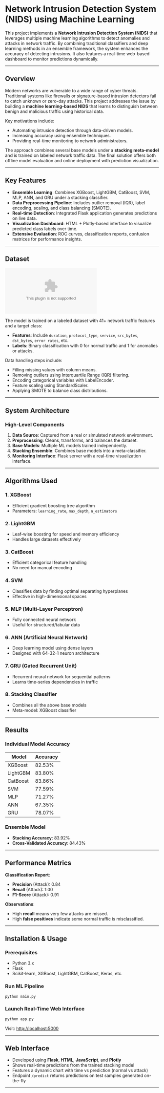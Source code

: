 # Network Intrusion Detection System (NIDS) using Machine Learning

This project implements a **Network Intrusion Detection System (NIDS)** that leverages multiple machine learning algorithms to detect anomalies and attacks in network traffic. By combining traditional classifiers and deep learning methods in an ensemble framework, the system enhances the accuracy of detecting intrusions. It also features a real-time web-based dashboard to monitor predictions dynamically.

---

## Overview

Modern networks are vulnerable to a wide range of cyber threats. Traditional systems like firewalls or signature-based intrusion detectors fail to catch unknown or zero-day attacks. This project addresses the issue by building a **machine learning-based NIDS** that learns to distinguish between benign and malicious traffic using historical data.

Key motivations include:

* Automating intrusion detection through data-driven models.
* Increasing accuracy using ensemble techniques.
* Providing real-time monitoring to network administrators.

The approach combines several base models under a **stacking meta-model** and is trained on labeled network traffic data. The final solution offers both offline model evaluation and online deployment with prediction visualization.

---

## Key Features

* **Ensemble Learning**: Combines XGBoost, LightGBM, CatBoost, SVM, MLP, ANN, and GRU under a stacking classifier.
* **Data Preprocessing Pipeline**: Includes outlier removal (IQR), label encoding, scaling, and class balancing (SMOTE).
* **Real-time Detection**: Integrated Flask application generates predictions on live data.
* **Visualization Dashboard**: HTML + Plotly-based interface to visualize predicted class labels over time.
* **Extensive Evaluation**: ROC curves, classification reports, confusion matrices for performance insights.

---

## Dataset

![Dataset](network_intrusion.csv)

The model is trained on a labeled dataset with 41+ network traffic features and a target class:

* **Features**: Include `duration`, `protocol_type`, `service`, `src_bytes`, `dst_bytes`, `error rates`, etc.
* **Labels**: Binary classification with 0 for normal traffic and 1 for anomalies or attacks.

Data handling steps include:

* Filling missing values with column means.
* Removing outliers using Interquartile Range (IQR) filtering.
* Encoding categorical variables with LabelEncoder.
* Feature scaling using StandardScaler.
* Applying SMOTE to balance class distributions.

---

## System Architecture

### High-Level Components

1. **Data Source**: Captured from a real or simulated network environment.
2. **Preprocessing**: Cleans, transforms, and balances the dataset.
3. **Base Models**: Multiple ML models trained independently.
4. **Stacking Ensemble**: Combines base models into a meta-classifier.
5. **Monitoring Interface**: Flask server with a real-time visualization interface.

---

## Algorithms Used

### 1. **XGBoost**

* Efficient gradient boosting tree algorithm
* Parameters: `learning_rate`, `max_depth`, `n_estimators`

### 2. **LightGBM**

* Leaf-wise boosting for speed and memory efficiency
* Handles large datasets effectively

### 3. **CatBoost**

* Efficient categorical feature handling
* No need for manual encoding

### 4. **SVM**

* Classifies data by finding optimal separating hyperplanes
* Effective in high-dimensional spaces

### 5. **MLP (Multi-Layer Perceptron)**

* Fully connected neural network
* Useful for structured/tabular data

### 6. **ANN (Artificial Neural Network)**

* Deep learning model using dense layers
* Designed with 64-32-1 neuron architecture

### 7. **GRU (Gated Recurrent Unit)**

* Recurrent neural network for sequential patterns
* Learns time-series dependencies in traffic

### 8. **Stacking Classifier**

* Combines all the above base models
* Meta-model: XGBoost classifier

---

## Results

### Individual Model Accuracy

| Model    | Accuracy |
| -------- | -------- |
| XGBoost  | 82.53%   |
| LightGBM | 83.80%   |
| CatBoost | 83.86%   |
| SVM      | 77.59%   |
| MLP      | 71.27%   |
| ANN      | 67.35%   |
| GRU      | 78.07%   |

### Ensemble Model

* **Stacking Accuracy**: 83.92%
* **Cross-Validated Accuracy**: 84.43%

---

## Performance Metrics

**Classification Report**:

* **Precision** (Attack): 0.84
* **Recall** (Attack): 1.00
* **F1-Score** (Attack): 0.91

**Observations**:

* High **recall** means very few attacks are missed.
* High **false positives** indicate some normal traffic is misclassified.

---

## Installation & Usage

### Prerequisites

* Python 3.x
* Flask
* Scikit-learn, XGBoost, LightGBM, CatBoost, Keras, etc.

### Run ML Pipeline

```bash
python main.py
```

### Launch Real-Time Web Interface

```bash
python app.py
```

Visit: [http://localhost:5000](http://localhost:5000)

---

## Web Interface

* Developed using **Flask**, **HTML**, **JavaScript**, and **Plotly**
* Shows real-time predictions from the trained stacking model
* Features a dynamic chart with time vs prediction (normal vs attack)
* Endpoint `/predict` returns predictions on test samples generated on-the-fly

---
